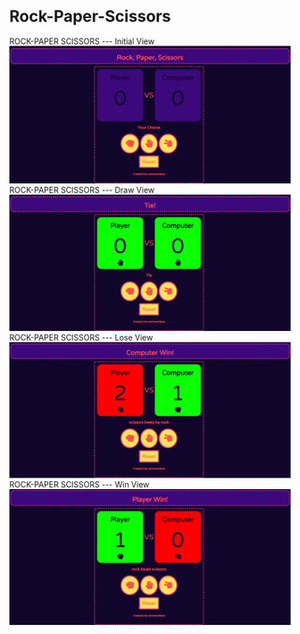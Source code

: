 # Rock-Paper-Scissors

ROCK-PAPER SCISSORS --- Initial View
![alt text](https://github.com/4lasR0ban/Rock-Paper-Scissors/blob/master/Initial%20view%20-%20Rock%2C%20Paper%2C%20Scissors.png?raw=true)
ROCK-PAPER SCISSORS --- Draw View
![alt text](https://github.com/4lasR0ban/Rock-Paper-Scissors/blob/master/Draw%20view%20-%20Rock%2C%20Paper%2C%20Scissors.png?raw=true)
ROCK-PAPER SCISSORS --- Lose View
![alt text](https://github.com/4lasR0ban/Rock-Paper-Scissors/blob/master/Lose%20view%20-%20Rock%2C%20Paper%2C%20Scissors.png?raw=true)
ROCK-PAPER SCISSORS --- Win View
![alt text](https://github.com/4lasR0ban/Rock-Paper-Scissors/blob/master/Win%20View%20-%20Rock%2C%20Paper%2C%20Scissors.png?raw=true)
